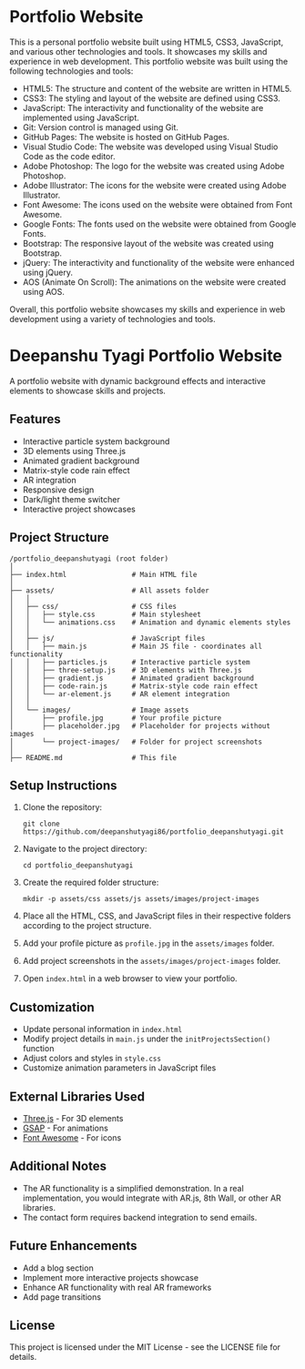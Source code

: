
# Portfolio Website

This is a personal portfolio website built using HTML5, CSS3, JavaScript, and various other technologies and tools. It showcases my skills and experience in web development.
This portfolio website was built using the following technologies and tools:

- HTML5: The structure and content of the website are written in HTML5.
- CSS3: The styling and layout of the website are defined using CSS3.
- JavaScript: The interactivity and functionality of the website are implemented using JavaScript.
- Git: Version control is managed using Git.
- GitHub Pages: The website is hosted on GitHub Pages.
- Visual Studio Code: The website was developed using Visual Studio Code as the code editor.
- Adobe Photoshop: The logo for the website was created using Adobe Photoshop.
- Adobe Illustrator: The icons for the website were created using Adobe Illustrator.
- Font Awesome: The icons used on the website were obtained from Font Awesome.
- Google Fonts: The fonts used on the website were obtained from Google Fonts.
- Bootstrap: The responsive layout of the website was created using Bootstrap.
- jQuery: The interactivity and functionality of the website were enhanced using jQuery.
- AOS (Animate On Scroll): The animations on the website were created using AOS.

Overall, this portfolio website showcases my skills and experience in web development using a variety of technologies and tools.
# Deepanshu Tyagi Portfolio Website

A portfolio website with dynamic background effects and interactive elements to showcase skills and projects.

## Features

- Interactive particle system background
- 3D elements using Three.js
- Animated gradient background
- Matrix-style code rain effect
- AR integration
- Responsive design
- Dark/light theme switcher
- Interactive project showcases

## Project Structure

```
/portfolio_deepanshutyagi (root folder)
│
├── index.html                # Main HTML file
│
├── assets/                   # All assets folder
│   │
│   ├── css/                  # CSS files
│   │   ├── style.css         # Main stylesheet
│   │   └── animations.css    # Animation and dynamic elements styles
│   │
│   ├── js/                   # JavaScript files
│   │   ├── main.js           # Main JS file - coordinates all functionality
│   │   ├── particles.js      # Interactive particle system
│   │   ├── three-setup.js    # 3D elements with Three.js
│   │   ├── gradient.js       # Animated gradient background
│   │   ├── code-rain.js      # Matrix-style code rain effect
│   │   └── ar-element.js     # AR element integration
│   │
│   └── images/               # Image assets
│       ├── profile.jpg       # Your profile picture
│       ├── placeholder.jpg   # Placeholder for projects without images
│       └── project-images/   # Folder for project screenshots
│
├── README.md                 # This file
```

## Setup Instructions

1. Clone the repository:
   ```
   git clone https://github.com/deepanshutyagi86/portfolio_deepanshutyagi.git
   ```

2. Navigate to the project directory:
   ```
   cd portfolio_deepanshutyagi
   ```

3. Create the required folder structure:
   ```
   mkdir -p assets/css assets/js assets/images/project-images
   ```

4. Place all the HTML, CSS, and JavaScript files in their respective folders according to the project structure.

5. Add your profile picture as `profile.jpg` in the `assets/images` folder.

6. Add project screenshots in the `assets/images/project-images` folder.

7. Open `index.html` in a web browser to view your portfolio.

## Customization

- Update personal information in `index.html`
- Modify project details in `main.js` under the `initProjectsSection()` function
- Adjust colors and styles in `style.css`
- Customize animation parameters in JavaScript files

## External Libraries Used

- [Three.js](https://threejs.org/) - For 3D elements
- [GSAP](https://greensock.com/gsap/) - For animations
- [Font Awesome](https://fontawesome.com/) - For icons

## Additional Notes

- The AR functionality is a simplified demonstration. In a real implementation, you would integrate with AR.js, 8th Wall, or other AR libraries.
- The contact form requires backend integration to send emails.

## Future Enhancements

- Add a blog section
- Implement more interactive projects showcase
- Enhance AR functionality with real AR frameworks
- Add page transitions

## License

This project is licensed under the MIT License - see the LICENSE file for details.